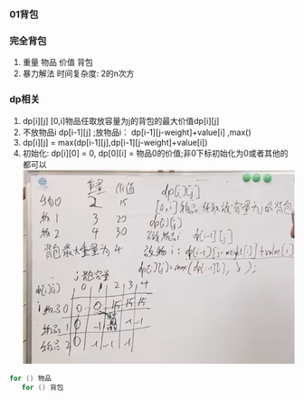 ### 01背包
### 完全背包
1. 重量 物品 价值 背包
2. 暴力解法 时间复杂度: 2的n次方 

### dp相关
1. dp[i][j] [0,i]物品任取放容量为j的背包的最大价值dp[i][j]
2. 不放物品i dp[i-1][j] ;放物品i： dp[i-1][j-weight]+value[i] ,max()
3. dp[i][j] = max(dp[i-1][j],dp[i-1][j-weight]+value[i])
4. 初始化: dp[i][0] = 0, dp[0][i] = 物品0的价值;非0下标初始化为0或者其他的都可以
![img.png](img.png)

```go
for () 物品
   for () 背包

```
